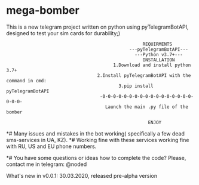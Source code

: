 # mega-bomber
 This is a new telegram project written on python using pyTelegramBotAPI, designed to test your sim cards for durability;)
 
                                                       REQUIRMENTS
                                                  ---pyTelegramBotAPI---
                                                    ---Python v3.7+---
                                                       INSTALLATION
                                            1.Download and install python 3.7+
                                      2.Install pyTelegramBotAPI with the command in cmd:
                                              3.pip install pyTelegramBotAPI
                                       -0-0-0-0-0-0-0-0-0-0-0-0-0-0-0-0-0-0-0-0-
                                         Launch the main .py file of the bomber
                                           
                                                         ENJOY
*# Many issues and mistakes in the bot working( specifically a few dead sms-services in UA, KZ).
*# Working fine with these services working fine with RU, US and EU phone numbers.

*# You have some questions or ideas how to complete the code? Please, contact me in telegram: @noded 

What's new in v0.0.1:
30.03.2020, released pre-alpha version
